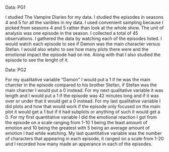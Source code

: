 Data: PG1

I studied The Vampire Diaries for my data. I studied the episodes in seasons 4 and 5 for all the varibles in my data. I used convenient sampling because I picked from seasons 4 and 5 rather than look at the whole show. The unit of analysis was one episode in the season. I collected a total of 45 observations. I gathered the data by watching each of the episodes listed. I would watch each episode to see if Damon was the main character versus Stefan. I would also wtahc to see how many plots there were and the emotional impact the episode had on me. Along with that I also studied the episode to see the lenght of it.


Data: PG2

For my qualitative variable "Damon" I would put a 1 if he was the main charcter in the episode compared to his brother Stefan, if Stefan was the main charcter I would put a 0 instead. For my next qualitative variable it was length and I would put a 1 if the episode was 42 minutes long and if it was over or under that it would get a 0 instead. For my last qualitative variable I did plots and how that would work if the episode only focused on the main plot it would get a 1 but if it had subplots or anything of such it would get a 0. For my first quantitative variable I did the emotional reaction I got from the episode on a scale ranging from 1-10 1 being the least amount of emotion and 10 being the greatest with 5 being an average amount of emotion I had while watching. My last quantitative variable was the number of characters that appearing in each episode, it ranged on a scale from 1-20 and I recorded how many made an apperance in each of the episodes. 
